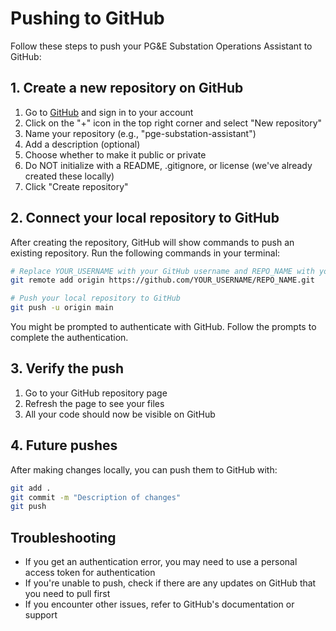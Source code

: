 # Pushing to GitHub

Follow these steps to push your PG&E Substation Operations Assistant to GitHub:

## 1. Create a new repository on GitHub

1. Go to [GitHub](https://github.com/) and sign in to your account
2. Click on the "+" icon in the top right corner and select "New repository"
3. Name your repository (e.g., "pge-substation-assistant")
4. Add a description (optional)
5. Choose whether to make it public or private
6. Do NOT initialize with a README, .gitignore, or license (we've already created these locally)
7. Click "Create repository"

## 2. Connect your local repository to GitHub

After creating the repository, GitHub will show commands to push an existing repository. Run the following commands in your terminal:

```bash
# Replace YOUR_USERNAME with your GitHub username and REPO_NAME with your repository name
git remote add origin https://github.com/YOUR_USERNAME/REPO_NAME.git

# Push your local repository to GitHub
git push -u origin main
```

You might be prompted to authenticate with GitHub. Follow the prompts to complete the authentication.

## 3. Verify the push

1. Go to your GitHub repository page
2. Refresh the page to see your files
3. All your code should now be visible on GitHub

## 4. Future pushes

After making changes locally, you can push them to GitHub with:

```bash
git add .
git commit -m "Description of changes"
git push
```

## Troubleshooting

- If you get an authentication error, you may need to use a personal access token for authentication
- If you're unable to push, check if there are any updates on GitHub that you need to pull first
- If you encounter other issues, refer to GitHub's documentation or support 